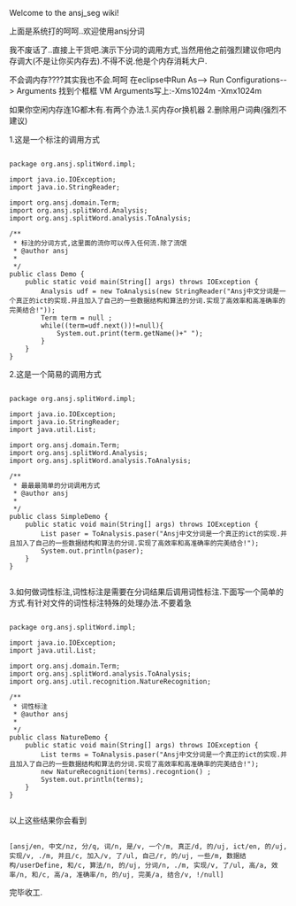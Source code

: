 Welcome to the ansj_seg wiki!

上面是系统打的呵呵..欢迎使用ansj分词


我不废话了..直接上干货吧.演示下分词的调用方式,当然用他之前强烈建议你吧内存调大(不是让你买内存去).不得不说.他是个内存消耗大户.

不会调内存????其实我也不会.呵呵
在eclipse中Run As--> Run Configurations--> Arguments 找到个框框 VM Arguments写上:-Xms1024m -Xmx1024m

如果你空闲内存连1G都木有.有两个办法.1.买内存or换机器 2.删除用户词典(强烈不建议)


1.这是一个标注的调用方式
<pre><code>
package org.ansj.splitWord.impl;

import java.io.IOException;
import java.io.StringReader;

import org.ansj.domain.Term;
import org.ansj.splitWord.Analysis;
import org.ansj.splitWord.analysis.ToAnalysis;

/**
 * 标注的分词方式,这里面的流你可以传入任何流.除了流氓
 * @author ansj
 *
 */
public class Demo {
	public static void main(String[] args) throws IOException {
		Analysis udf = new ToAnalysis(new StringReader("Ansj中文分词是一个真正的ict的实现.并且加入了自己的一些数据结构和算法的分词.实现了高效率和高准确率的完美结合!"));
		Term term = null ;
		while((term=udf.next())!=null){
			System.out.print(term.getName()+" ");
		}
	}
}
</pre></code>

2.这是一个简易的调用方式
<pre><code>
package org.ansj.splitWord.impl;

import java.io.IOException;
import java.io.StringReader;
import java.util.List;

import org.ansj.domain.Term;
import org.ansj.splitWord.Analysis;
import org.ansj.splitWord.analysis.ToAnalysis;

/**
 * 最最最简单的分词调用方式
 * @author ansj
 *
 */
public class SimpleDemo {
	public static void main(String[] args) throws IOException {
		List<Term> paser = ToAnalysis.paser("Ansj中文分词是一个真正的ict的实现.并且加入了自己的一些数据结构和算法的分词.实现了高效率和高准确率的完美结合!");
		System.out.println(paser);
	}
}

</pre></code>


3.如何做词性标注,词性标注是需要在分词结果后调用词性标注.下面写一个简单的方式.有针对文件的词性标注特殊的处理办法.不要着急

<pre><code>
package org.ansj.splitWord.impl;

import java.io.IOException;
import java.util.List;

import org.ansj.domain.Term;
import org.ansj.splitWord.analysis.ToAnalysis;
import org.ansj.util.recognition.NatureRecognition;

/**
 * 词性标注
 * @author ansj
 *
 */
public class NatureDemo {
	public static void main(String[] args) throws IOException {
		List<Term> terms = ToAnalysis.paser("Ansj中文分词是一个真正的ict的实现.并且加入了自己的一些数据结构和算法的分词.实现了高效率和高准确率的完美结合!");
		new NatureRecognition(terms).recogntion() ;
		System.out.println(terms);
	}
}

</pre></code>


以上这些结果你会看到
<pre><code>
[ansj/en, 中文/nz, 分/q, 词/n, 是/v, 一个/m, 真正/d, 的/uj, ict/en, 的/uj, 实现/v, ./m, 并且/c, 加入/v, 了/ul, 自己/r, 的/uj, 一些/m, 数据结构/userDefine, 和/c, 算法/n, 的/uj, 分词/n, ./m, 实现/v, 了/ul, 高/a, 效率/n, 和/c, 高/a, 准确率/n, 的/uj, 完美/a, 结合/v, !/null]
</pre></code>
完毕收工.